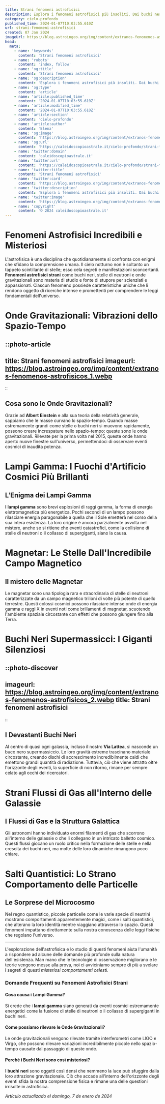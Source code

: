 ```yaml
---
title: Strani fenomeni astrofisici
description: Esplora i fenomeni astrofisici più insoliti. Dai buchi neri alle onde gravitazionali, scopri i misteri delluniverso in italiano!
category: cielo-profondo
published_time: 2024-01-07T10:03:55.610Z
url: strani-fenomeni-astrofisici
created: 07 Jan 2024
imageUrl: https://blog.astroingeo.org/img/content/extranos-fenomenos-astrofisicos_1.webp
head:
  meta:
    - name: 'keywords'
      content: 'Strani fenomeni astrofisici'
    - name: 'robots'
      content: 'index, follow'
    - name: 'og:title'
      content: 'Strani fenomeni astrofisici'
    - name: 'og:description'
      content: 'Esplora i fenomeni astrofisici più insoliti. Dai buchi neri alle onde gravitazionali, scopri i misteri delluniverso in italiano!'
    - name: 'og:type'
      content: 'article'
    - name: 'article:published_time'
      content: '2024-01-07T10:03:55.610Z'
    - name: 'article:modified_time'
      content: '2024-01-07T10:03:55.610Z'
    - name: 'article:section'
      content: 'cielo-profondo'
    - name: 'article:author'
      content: 'Elena'
    - name: 'og:image'
      content: 'https://blog.astroingeo.org/img/content/extranos-fenomenos-astrofisicos_1.webp'
    - name: 'og:url'
      content: 'https://caleidoscopioastrale.it/cielo-profondo/strani-fenomeni-astrofisici'
    - name: 'twitter:domain'
      content: 'caleidoscopioastrale.it'
    - name: 'twitter:url'
      content: 'https://caleidoscopioastrale.it/cielo-profondo/strani-fenomeni-astrofisici'
    - name: 'twitter:title'
      content: 'Strani fenomeni astrofisici'
    - name: 'twitter:card'
      content: 'https://blog.astroingeo.org/img/content/extranos-fenomenos-astrofisicos_1.webp'
    - name: 'twitter:description'
      content: 'Esplora i fenomeni astrofisici più insoliti. Dai buchi neri alle onde gravitazionali, scopri i misteri delluniverso in italiano!'
    - name: 'twitter:image'
      content: 'https://blog.astroingeo.org/img/content/extranos-fenomenos-astrofisicos_1.webp'
    - name: 'copyright'
      content: '© 2024 caleidoscopioastrale.it'
---
```

# Fenomeni Astrofisici Incredibili e Misteriosi

L'astrofisica è una disciplina che quotidianamente si confronta con enigmi che sfidano la comprensione umana. Il cielo notturno non è soltanto un tappeto scintillante di stelle; esso cela segreti e manifestazioni sconcertanti. **Fenomeni astrofisici strani** come buchi neri, stelle di neutroni e onde gravitazionali sono materia di studio e fonte di stupore per scienziati e appassionati. Ciascun fenomeno possiede caratteristiche uniche che li rendono oggetto di ricerche intense e promettenti per comprendere le leggi fondamentali dell'universo.

# Onde Gravitazionali: Vibrazioni dello Spazio-Tempo

::photo-article
---
title: Strani fenomeni astrofisici
imageurl: https://blog.astroingeo.org/img/content/extranos-fenomenos-astrofisicos_1.webp
---
::

## Cosa sono le Onde Gravitazionali?

Grazie ad **Albert Einstein** e alla sua teoria della relatività generale, sappiamo che le masse curvano lo spazio-tempo. Quando masse estremamente grandi come stelle o buchi neri si muovono rapidamente, possono creare increspature nello spazio-tempo: queste sono le onde gravitazionali. Rilevate per la prima volta nel 2015, queste onde hanno aperto nuove finestre sull'universo, permettendoci di osservare eventi cosmici di inaudita potenza.

# Lampi Gamma: I Fuochi d'Artificio Cosmici Più Brillanti

## L'Enigma dei Lampi Gamma

I **lampi gamma** sono brevi esplosioni di raggi gamma, la forma di energia elettromagnetica più energetica. Pochi secondi di un lampo possono rilasciare energia paragonabile a quella che il Sole emetterà nel corso della sua intera esistenza. La loro origine è ancora parzialmente avvolta nel mistero, anche se si ritiene che eventi catastrofici, come la collisione di stelle di neutroni o il collasso di supergiganti, siano la causa.

# Magnetar: Le Stelle Dall'Incredibile Campo Magnetico

## Il mistero delle Magnetar

Le magnetar sono una tipologia rara e straordinaria di stelle di neutroni caratterizzate da un campo magnetico trilioni di volte più potente di quello terrestre. Questi colossi cosmici possono rilasciare intense onde di energia gamma e raggi X in eventi noti come brillamenti di magnetar, scuotendo l'ambiente spaziale circostante con effetti che possono giungere fino alla Terra.

# Buchi Neri Supermassicci: I Giganti Silenziosi

::photo-discover
---
imageurl: https://blog.astroingeo.org/img/content/extranos-fenomenos-astrofisicos_2.webp
title: Strani fenomeni astrofisici
---
::

## I Devastanti Buchi Neri

Al centro di quasi ogni galassia, incluso il nostro **Via Lattea**, si nasconde un buco nero supermassiccio. Le loro gravità estreme trascinano materiale circostante, creando dischi di accrescimento incredibilmente caldi che emettono grandi quantità di radiazione. Tuttavia, ciò che viene attratto oltre l'orizzonte degli eventi, la superficie di non ritorno, rimane per sempre celato agli occhi dei ricercatori.

# Strani Flussi di Gas all'Interno delle Galassie

## I Flussi di Gas e la Struttura Galattica

Gli astronomi hanno individuato enormi filamenti di gas che scorrono all'interno delle galassie o che li collegano in un intricato balletto cosmico. Questi flussi giocano un ruolo critico nella formazione delle stelle e nella crescita dei buchi neri, ma molte delle loro dinamiche rimangono poco chiare.

# Salti Quantistici: Lo Strano Comportamento delle Particelle

## Le Sorprese del Microcosmo

Nel regno quantistico, piccole particelle come le varie specie di neutrini mostrano comportamenti apparentemente magici, come i salti quantistici, che alterano la loro identità mentre viaggiano attraverso lo spazio. Questi fenomeni impattano direttamente sulla nostra conoscenza delle leggi fisiche che regolano l'universo.

---

L'esplorazione dell'astrofisica e lo studio di questi fenomeni aiuta l'umanità a rispondere ad alcune delle domande più profonde sulla natura dell'esistenza. Man mano che le tecnologie di osservazione migliorano e le teorie vengono messe alla prova, noi ci avviciniamo sempre di più a svelare i segreti di questi *misteriosi comportamenti celesti*.

### Domande Frequenti su Fenomeni Astrofisici Strani

#### Cosa causa i Lampi Gamma?

Si crede che i **lampi gamma** siano generati da eventi cosmici estremamente energetici come la fusione di stelle di neutroni o il collasso di supergiganti in buchi neri.

#### Come possiamo rilevare le Onde Gravitazionali?

Le onde gravitazionali vengono rilevate tramite interferometri come LIGO e Virgo, che possono rilevare variazioni incredibilmente piccole nello spazio-tempo causate dal passaggio di queste onde.

#### Perché i Buchi Neri sono così misteriosi?

I **buchi neri** sono oggetti così densi che nemmeno la luce può sfuggire dalla loro attrazione gravitazionale. Ciò che accade all'interno dell'orizzonte degli eventi sfida la nostra comprensione fisica e rimane una delle questioni irrisolte in astrofisica.

_Artículo actualizado el domingo, 7 de enero de 2024_